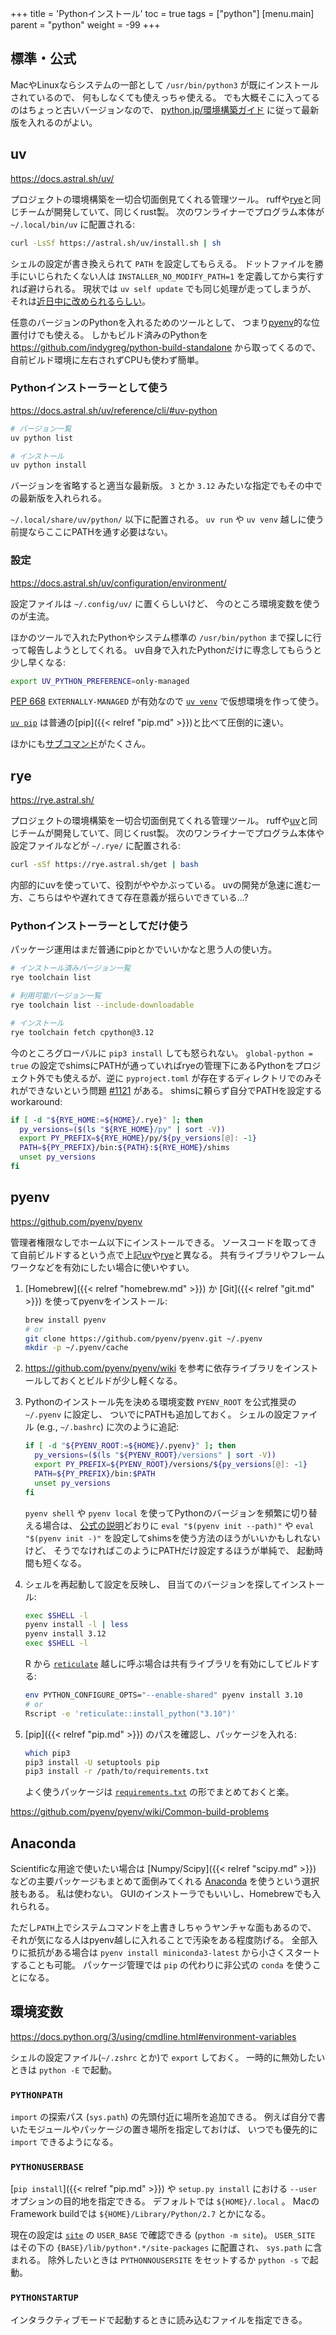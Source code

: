 +++
title = 'Pythonインストール'
toc = true
tags = ["python"]
[menu.main]
  parent = "python"
  weight = -99
+++

## 標準・公式

MacやLinuxならシステムの一部として
`/usr/bin/python3` が既にインストールされているので、
何もしなくても使えっちゃ使える。
でも大概そこに入ってるのはちょっと古いバージョンなので、
[python.jp/環境構築ガイド](https://www.python.jp/install/install.html)
に従って最新版を入れるのがよい。


## uv

<https://docs.astral.sh/uv/>

プロジェクトの環境構築を一切合切面倒見てくれる管理ツール。
ruffや[rye](#rye)と同じチームが開発していて、同じくrust製。
次のワンライナーでプログラム本体が `~/.local/bin/uv` に配置される:
```sh
curl -LsSf https://astral.sh/uv/install.sh | sh
```

シェルの設定が書き換えられて `PATH` を設定してもらえる。
ドットファイルを勝手にいじられたくない人は
`INSTALLER_NO_MODIFY_PATH=1` を定義してから実行すれば避けられる。
現状では `uv self update` でも同じ処理が走ってしまうが、
それは[近日中に改められるらしい](https://github.com/astral-sh/uv/issues/7319)。

任意のバージョンのPythonを入れるためのツールとして、
つまり[pyenv](#pyenv)的な位置付けでも使える。
しかもビルド済みのPythonを
<https://github.com/indygreg/python-build-standalone>
から取ってくるので、自前ビルド環境に左右されずCPUも使わず簡単。

### Pythonインストーラーとして使う

<https://docs.astral.sh/uv/reference/cli/#uv-python>

```sh
# バージョン一覧
uv python list

# インストール
uv python install
```

バージョンを省略すると適当な最新版。
`3` とか `3.12` みたいな指定でもその中での最新版を入れられる。

`~/.local/share/uv/python/` 以下に配置される。
`uv run` や `uv venv` 越しに使う前提ならここにPATHを通す必要はない。

### 設定

<https://docs.astral.sh/uv/configuration/environment/>

設定ファイルは `~/.config/uv/` に置くらしいけど、
今のところ環境変数を使うのが主流。

ほかのツールで入れたPythonやシステム標準の `/usr/bin/python`
まで探しに行って報告しようとしてくれる。
uv自身で入れたPythonだけに専念してもらうと少し早くなる:
```sh
export UV_PYTHON_PREFERENCE=only-managed
```

[PEP 668](https://peps.python.org/pep-0668/) `EXTERNALLY-MANAGED` が有効なので
[`uv venv`](https://docs.astral.sh/uv/reference/cli/#uv-venv)
で仮想環境を作って使う。

[`uv pip`](https://docs.astral.sh/uv/reference/cli/#uv-pip)
は普通の[pip]({{< relref "pip.md" >}})と比べて圧倒的に速い。

ほかにも[サブコマンド](https://docs.astral.sh/uv/reference/cli/#uv)がたくさん。


## rye

<https://rye.astral.sh/>

プロジェクトの環境構築を一切合切面倒見てくれる管理ツール。
ruffや[uv](#uv)と同じチームが開発していて、同じくrust製。
次のワンライナーでプログラム本体や設定ファイルなどが `~/.rye/` に配置される:
```sh
curl -sSf https://rye.astral.sh/get | bash
```

内部的にuvを使っていて、役割がややかぶっている。
uvの開発が急速に進む一方、こちらはやや遅れてきて存在意義が揺らいできている...?

### Pythonインストーラーとしてだけ使う

パッケージ運用はまだ普通にpipとかでいいかなと思う人の使い方。

```sh
# インストール済みバージョン一覧
rye toolchain list

# 利用可能バージョン一覧
rye toolchain list --include-downloadable

# インストール
rye toolchain fetch cpython@3.12
```

今のところグローバルに `pip3 install` しても怒られない。
`global-python = true`
の設定でshimsにPATHが通っていればryeの管理下にあるPythonをプロジェクト外でも使えるが、逆に
`pyproject.toml` が存在するディレクトリでのみそれができないという問題
[#1121](https://github.com/astral-sh/rye/issues/1121)
がある。
shimsに頼らず自分でPATHを設定するworkaround:
```sh
if [ -d "${RYE_HOME:=${HOME}/.rye}" ]; then
  py_versions=($(ls "${RYE_HOME}/py" | sort -V))
  export PY_PREFIX=${RYE_HOME}/py/${py_versions[@]: -1}
  PATH=${PY_PREFIX}/bin:${PATH}:${RYE_HOME}/shims
  unset py_versions
fi
```


## pyenv

<https://github.com/pyenv/pyenv>

管理者権限なしでホーム以下にインストールできる。
ソースコードを取ってきて自前ビルドするという点で上記[uv](#uv)や[rye](#rye)と異なる。
共有ライブラリやフレームワークなどを有効にしたい場合に使いやすい。

1.  [Homebrew]({{< relref "homebrew.md" >}}) か
    [Git]({{< relref "git.md" >}}) を使ってpyenvをインストール:

    ```sh
    brew install pyenv
    # or
    git clone https://github.com/pyenv/pyenv.git ~/.pyenv
    mkdir -p ~/.pyenv/cache
    ```

1.  <https://github.com/pyenv/pyenv/wiki>
    を参考に依存ライブラリをインストールしておくとビルドが少し軽くなる。

1.  Pythonのインストール先を決める環境変数
    `PYENV_ROOT` を公式推奨の `~/.pyenv` に設定し、
    ついでにPATHも追加しておく。
    シェルの設定ファイル (e.g., `~/.bashrc`) に次のように追記:

    ```sh
    if [ -d "${PYENV_ROOT:=${HOME}/.pyenv}" ]; then
      py_versions=($(ls "${PYENV_ROOT}/versions" | sort -V))
      export PY_PREFIX=${PYENV_ROOT}/versions/${py_versions[@]: -1}
      PATH=${PY_PREFIX}/bin:$PATH
      unset py_versions
    fi
    ```

    `pyenv shell` や `pyenv local`
    を使ってPythonのバージョンを頻繁に切り替える場合は、
    [公式の説明](https://github.com/pyenv/pyenv#installation)どおりに
    `eval "$(pyenv init --path)"` や
    `eval "$(pyenv init -)"`
    を設定してshimsを使う方法のほうがいいかもしれないけど、
    そうでなければこのようにPATHだけ設定するほうが単純で、
    起動時間も短くなる。

1.  シェルを再起動して設定を反映し、
    目当てのバージョンを探してインストール:

    ```sh
    exec $SHELL -l
    pyenv install -l | less
    pyenv install 3.12
    exec $SHELL -l
    ```

    R から [`reticulate`](https://rstudio.github.io/reticulate/)
    越しに呼ぶ場合は共有ライブラリを有効にしてビルドする:
    ```sh
    env PYTHON_CONFIGURE_OPTS="--enable-shared" pyenv install 3.10
    # or
    Rscript -e 'reticulate::install_python("3.10")'
    ```

1.  [pip]({{< relref "pip.md" >}}) のパスを確認し、パッケージを入れる:

    ```sh
    which pip3
    pip3 install -U setuptools pip
    pip3 install -r /path/to/requirements.txt
    ```

    よく使うパッケージは
    [`requirements.txt`](https://github.com/heavywatal/dotfiles/blob/master/.config/python/requirements.txt)
    の形でまとめておくと楽。


<https://github.com/pyenv/pyenv/wiki/Common-build-problems>



## Anaconda

Scientificな用途で使いたい場合は
[Numpy/Scipy]({{< relref "scipy.md" >}})
などの主要パッケージもまとめて面倒みてくれる
[Anaconda](https://docs.continuum.io/anaconda/)
を使うという選択肢もある。
私は使わない。
GUIのインストーラでもいいし、Homebrewでも入れられる。

ただし`PATH`上でシステムコマンドを上書きしちゃうヤンチャな面もあるので、
それが気になる人はpyenv越しに入れることで汚染をある程度防げる。
全部入りに抵抗がある場合は
`pyenv install miniconda3-latest`
から小さくスタートすることも可能。
パッケージ管理では `pip` の代わりに非公式の `conda` を使うことになる。


## 環境変数

https://docs.python.org/3/using/cmdline.html#environment-variables

シェルの設定ファイル(`~/.zshrc` とか)で `export` しておく。
一時的に無効したいときは `python -E` で起動。

### `PYTHONPATH`

`import` の探索パス (`sys.path`) の先頭付近に場所を追加できる。
例えば自分で書いたモジュールやパッケージの置き場所を指定しておけば、
いつでも優先的に `import` できるようになる。


### `PYTHONUSERBASE`

[`pip install`]({{< relref "pip.md" >}}) や `setup.py install` における
`--user` オプションの目的地を指定できる。
デフォルトでは `${HOME}/.local` 。
MacのFramework buildでは `${HOME}/Library/Python/2.7` とかになる。

現在の設定は
[`site`](https://docs.python.org/3/library/site.html)
の `USER_BASE` で確認できる (`python -m site`)。
`USER_SITE` はその下の `{BASE}/lib/python*.*/site-packages` に配置され、
`sys.path` に含まれる。
除外したいときは `PYTHONNOUSERSITE` をセットするか `python -s` で起動。


### `PYTHONSTARTUP`

インタラクティブモードで起動するときに読み込むファイルを指定できる。
